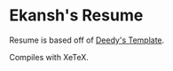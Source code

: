 # Ekansh's Resume

Resume is based off of [Deedy's Template](https://github.com/deedy/Deedy-Resume).

Compiles with XeTeX.
